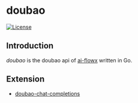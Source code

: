 # doubao

[![License](https://img.shields.io/github/license/ai-flowx/doubao.svg)](https://github.com/ai-flowx/doubao/blob/main/LICENSE)



## Introduction

*doubao* is the doubao api of [ai-flowx](https://github.com/ai-flowx) written in Go.



## Extension

- [doubao-chat-completions](https://www.volcengine.com/docs/82379/1362913)
